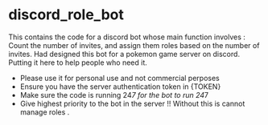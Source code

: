 # discord_role_bot
This contains the code for a discord bot whose main function involves : Count the number of invites, and assign them roles based on the number of invites.
Had designed this bot for a pokemon game server on discord. Putting it here to help people who need it.
* Please use it for personal use and not commercial perposes
* Ensure you have the server authentication token in {TOKEN}
* Make sure the code is running 24*7 for the bot to run 24*7
* Give highest priority to the bot in the server !! Without this is cannot manage roles .
